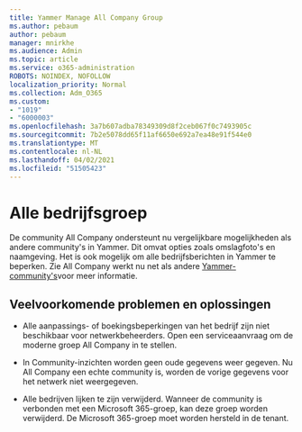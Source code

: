 ```yaml
---
title: Yammer Manage All Company Group
ms.author: pebaum
author: pebaum
manager: mnirkhe
ms.audience: Admin
ms.topic: article
ms.service: o365-administration
ROBOTS: NOINDEX, NOFOLLOW
localization_priority: Normal
ms.collection: Adm_O365
ms.custom:
- "1019"
- "6000003"
ms.openlocfilehash: 3a7b607adba78349309d8f2ceb067f0c7493905c
ms.sourcegitcommit: 7b2e5078dd65f11af6650e692a7ea48e91f544e0
ms.translationtype: MT
ms.contentlocale: nl-NL
ms.lasthandoff: 04/02/2021
ms.locfileid: "51505423"
---
```

# <a name="all-company-group"></a>Alle bedrijfsgroep

De community All Company ondersteunt nu vergelijkbare mogelijkheden als andere community's in Yammer. Dit omvat opties zoals omslagfoto's en naamgeving. Het is ook mogelijk om alle bedrijfsberichten in Yammer te beperken. Zie All Company werkt nu net als andere [Yammer-community's](https://docs.microsoft.com/yammer/manage-yammer-groups/yammer-all-company-yammer-community)voor meer informatie.

## <a name="common-issues-and-solutions"></a>Veelvoorkomende problemen en oplossingen

- Alle aanpassings- of boekingsbeperkingen van het bedrijf zijn niet beschikbaar voor netwerkbeheerders. Open een serviceaanvraag om de moderne groep All Company in te stellen.

- In Community-inzichten worden geen oude gegevens weer gegeven. Nu All Company een echte community is, worden de vorige gegevens voor het netwerk niet weergegeven.

- Alle bedrijven lijken te zijn verwijderd. Wanneer de community is verbonden met een Microsoft 365-groep, kan deze groep worden verwijderd. De Microsoft 365-groep moet worden hersteld in de tenant.

